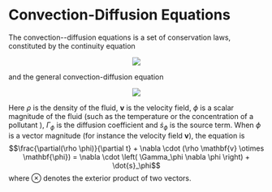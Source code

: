 # Convection-Diffusion Equations

The convection--diffusion equations is a set of conservation laws, constituted by the continuity equation <!-- $$\frac{\partial \rho}{\partial t} + \nabla \cdot (\rho \mathbf{v}) = 0$$ --> 

<div align="center"><img style="background: white;" src="https://render.githubusercontent.com/render/math?math="></div> 

and the general convection-diffusion equation <!-- $$\rho \frac{\partial \phi}{\partial t} + \rho \mathbf{v} \cdot \nabla \phi = \nabla \cdot \left( \Gamma_\phi \nabla \phi \right) + \dot{s}_\phi$$ --> 

<div align="center"><img style="background: white;" src="https://render.githubusercontent.com/render/math?math="></div>

Here $\rho$ is the density of the fluid, $\mathbf{v}$ is the velocity field, $\phi$ is a scalar magnitude of the fluid (such as the temperature or the concentration of a pollutant ), $\Gamma_\phi$ is the diffusion coefficient and $\dot{s}_\phi$ is the source term. When $\phi$ is a vector magnitude (for instance the velocity field $\mathbf{v}$), the equation is $$\frac{\partial(\rho \phi)}{\partial t} + \nabla \cdot (\rho \mathbf{v} \otimes \mathbf{\phi}) = \nabla \cdot \left( \Gamma_\phi \nabla \phi \right) + \dot{s}_\phi$$ where $\otimes$ denotes the exterior product of two vectors.








